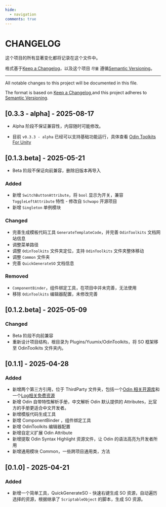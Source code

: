 ```yaml
---
hide:
  - navigation
comments: true
---
```

# CHANGELOG

这个项目的所有显著变化都将记录在这个文件中。

格式基于[Keep a Changelog](https://keepachangelog.com/en/1.1.0/)，以及这个项目 `尽量` 遵循[Semantic Versioning](https://semver.org/spec/v2.0.0.html)。

---

All notable changes to this project will be documented in this file.

The format is based on [Keep a Changelog](https://keepachangelog.com/en/1.1.0/),and this project adheres to [Semantic Versioning](https://semver.org/spec/v2.0.0.html).

## [0.3.3 - alpha] - 2025-08-17

- Alpha 阶段不保证兼容性，内容随时可能修改。

- 目前 `v0.3.3 - alpha` 已经可以支持基础功能运行，具体查看 [Odin Toolkits For Unity](https://github.com/yuumixcode/OdinToolkits-For-Unity)

## [0.1.3.beta] - 2025-05-21

- Beta 阶段不保证向前兼容，删除旧版本再导入

### Added

- 新增 `SwitchButtonAttribute`，将 `bool` 显示为开关，兼容 `ToggleLeftAttribute` 特性 - 修改自 `Schwapo` 开源项目
- 新增 `Singleton` 单例模块

### Changed

- 完善生成模板代码工具 `GenerateTemplateCode`，并完善 `OdinToolkits` 文档网站信息
- 调整菜单路径
- 调整 `OdinToolkits` 文件夹定位，支持 `OdinToolkits` 文件夹整体移动
- 调整 `Common` 文件夹
- 完善 `QuickGenerateSO` 文档信息

### Removed

- `ComponentBinder`，组件绑定工具，在项目中并未完善，无法使用
- 移除 `OdinToolkits` 编辑器配置，未修改完善

## [0.1.2.beta] - 2025-05-09

### Changed

- Beta 阶段不向前兼容
- 重新设计项目结构，根目录为 Plugins/Yuumix/OdinToolkits，将 SO 框架移至 OdinToolkits 文件夹内。

## [0.1.1] - 2025-04-28

### Added

- 新增两个第三方引用，位于 ThirdParty 文件夹，包括一个[Odin 相关开源库](https://github.com/Schwapo/Odin-Resolved-Parameters-Overview)和一个[Log相关免费资源](https://rubickanov.itch.io/)
- 新增 Odin 自带特性解析手册，中文解析 Odin 默认提供的 Attributes，比官方的手册更适合中文开发者。
- 新增模版代码生成工具
- 新增 ComponentBinder ，组件绑定工具
- 新增 OdinToolkits 编辑器配置
- 新增自定义扩展 Odin Attribute
- 新增提取 Odin Syntax Highlight 资源文件，让 Odin 的语法高亮为开发者所用
- 新增通用模块 Common，一些跨项目通用类，方法

## [0.1.0] - 2025-04-21

### Added

- 新增一个简单工具，QuickGenerateSO - 快速右键生成 SO 资源，自动遍历选择的资源，根据继承了 `ScriptableObject` 的脚本，生成 SO 资源。

